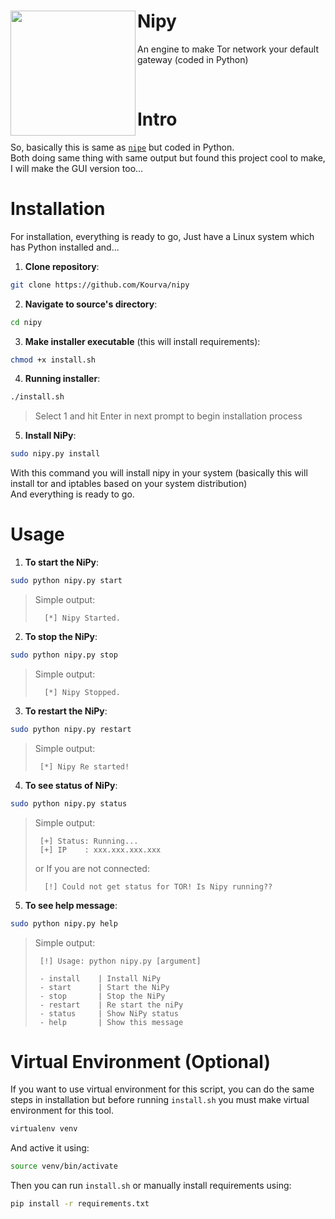 <div align="center">
   <img align="left" width="200px" src="https://styleguide.torproject.org/static/images/tor-logo/color.svg" />
   <h1 align="left"><b>Nipy</b></h1>
   <p align="left" >An engine to make Tor network your default gateway (coded in Python)</p>
</div>
<br>

# Intro
So, basically this is same as [`nipe`](https://github.com/htrgouvea/nipe) but coded in Python.<br>
Both doing same thing with same output but found this project cool to make, I will make the GUI version too...

# Installation
For installation, everything is ready to go, Just have a Linux system which has Python installed and...
1. **Clone repository**:
```bash
git clone https://github.com/Kourva/nipy
```
2. **Navigate to source's directory**:
```bash
cd nipy
```
3. **Make installer executable** (this will install requirements):
```bash
chmod +x install.sh
```
4. **Running installer**:
```bash
./install.sh
```
> Select 1 and hit Enter in next prompt to begin installation process
5. **Install NiPy**:
```bash
sudo nipy.py install
```
With this command you will install nipy in your system (basically this will install tor and iptables based on your system distribution)<br>
And everything is ready to go.

# Usage
1. **To start the NiPy**:
```bash
sudo python nipy.py start
```
> Simple output:
> ```plaintext
>   [*] Nipy Started.
> ```
2. **To stop the NiPy**:
```bash
sudo python nipy.py stop
```
> Simple output:
> ```plaintext
>   [*] Nipy Stopped.
> ```
3. **To restart the NiPy**:
```bash
sudo python nipy.py restart
```
> Simple output:
> ```plaintext
>  [*] Nipy Re started!
> ```
4. **To see status of NiPy**:
```bash
sudo python nipy.py status
```
> Simple output:
> ```plaintext
>  [+] Status: Running...
>  [+] IP    : xxx.xxx.xxx.xxx
> ```
> or If you are not connected:
> ```plaintext
>   [!] Could not get status for TOR! Is Nipy running??
> ```
5. **To see help message**:
```bash
sudo python nipy.py help
```
> Simple output:
> ```plaintext  
>  [!] Usage: python nipy.py [argument]
>
>  - install    | Install NiPy
>  - start      | Start the NiPy
>  - stop       | Stop the NiPy
>  - restart    | Re start the niPy
>  - status     | Show NiPy status
>  - help       | Show this message
> ```

# Virtual Environment (Optional)
If you want to use virtual environment for this script, you can do the same steps in installation but before running `install.sh` you must make virtual environment for this tool.
```bash
virtualenv venv 
```
And active it using:
```bash
source venv/bin/activate
```
Then you can run `install.sh` or manually install requirements using:
```bash
pip install -r requirements.txt
```

